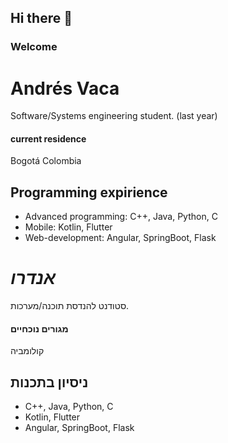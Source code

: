 ## Hi there 👋
### Welcome
# Andrés Vaca 
Software/Systems engineering student. (last year)


#### current residence
Bogotá Colombia

## Programming expirience

- Advanced programming: C++, Java, Python, C
- Mobile: Kotlin, Flutter
- Web-development: Angular, SpringBoot, Flask

# _אנדרו_
סטודנט להנדסת תוכנה/מערכות.


#### מגורים נוכחיים
קולומביה

## ניסיון בתכנות

-  C++, Java, Python, C
-  Kotlin, Flutter
-  Angular, SpringBoot, Flask

